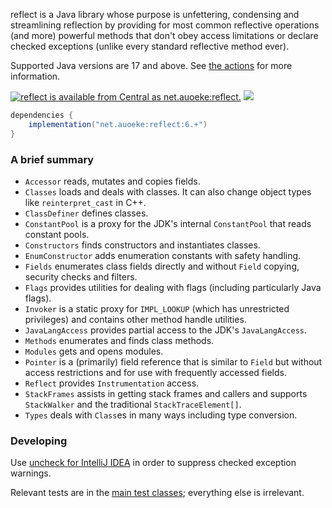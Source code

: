 reflect is a Java library whose purpose is unfettering, condensing and streamlining reflection
by providing for most common reflective operations (and more) powerful methods
that don't obey access limitations or declare checked exceptions (unlike every standard reflective method ever).

Supported Java versions are 17 and above.
See [the actions](https://github.com/auoeke/reflect/actions/runs/3844981923) for more information.

[![reflect is available from Central as net.auoeke:reflect.](
https://img.shields.io/maven-central/v/net.auoeke/reflect?label=net.auoeke:reflect%20@%20Central
)](https://central.sonatype.com/search?namespace=net.auoeke&q=reflect)
![](https://img.shields.io/endpoint?url=https://runkit.io/nnym/maven-size/branches/master/reflect)

```groovy
dependencies {
	implementation("net.auoeke:reflect:6.+")
}
```

### A brief summary

- `Accessor` reads, mutates and copies fields.
- `Classes` loads and deals with classes. It can also change object types like `reinterpret_cast` in C++.
- `ClassDefiner` defines classes.
- `ConstantPool` is a proxy for the JDK's internal `ConstantPool` that reads constant pools.
- `Constructors` finds constructors and instantiates classes.
- `EnumConstructor` adds enumeration constants with safety handling.
- `Fields` enumerates class fields directly and without `Field` copying, security checks and filters.
- `Flags` provides utilities for dealing with flags (including particularly Java flags).
- `Invoker` is a static proxy for `IMPL_LOOKUP` (which has unrestricted privileges) and contains other method handle utilities.
- `JavaLangAccess` provides partial access to the JDK's `JavaLangAccess`.
- `Methods` enumerates and finds class methods.
- `Modules` gets and opens modules.
- `Pointer` is a (primarily) field reference that is similar to `Field` but without access restrictions and for use with frequently accessed fields.
- `Reflect` provides `Instrumentation` access.
- `StackFrames` assists in getting stack frames and callers and supports `StackWalker` and the traditional `StackTraceElement[]`.
- `Types` deals with `Class`es in many ways including type conversion.

### Developing

Use [uncheck for IntelliJ IDEA](https://github.com/auoeke/uncheck#using-the-intellij-plugin) in order to suppress checked exception warnings.

Relevant tests are in the [main test classes](test/test); everything else is irrelevant.
